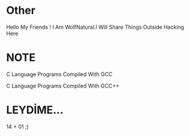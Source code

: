 # Other
Hello My Friends ! I Am WolfNatural.I Will Share Things Outside Hacking Here  


# NOTE

C Language Programs Compiled With GCC 

C Language Programs Compiled With GCC++


# LEYDİME...
14 + 01 ;)
